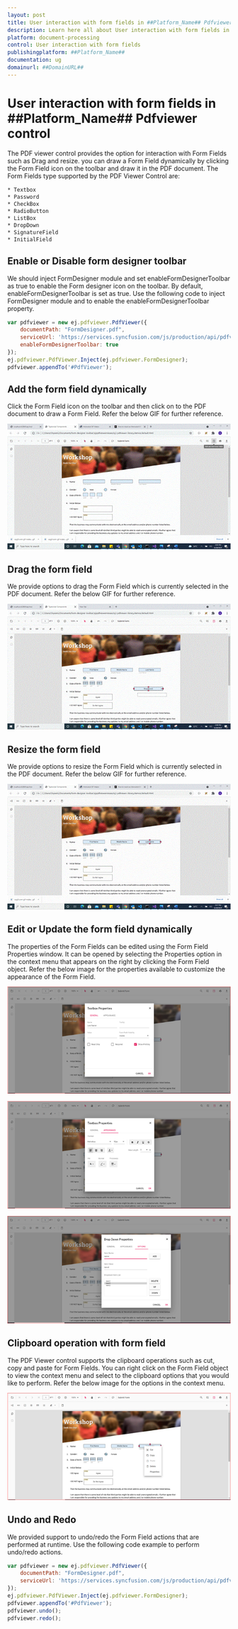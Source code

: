 ```yaml
---
layout: post
title: User interaction with form fields in ##Platform_Name## Pdfviewer control | Syncfusion
description: Learn here all about User interaction with form fields in Syncfusion ##Platform_Name## Pdfviewer control of Syncfusion Essential JS 2 and more.
platform: document-processing
control: User interaction with form fields
publishingplatform: ##Platform_Name##
documentation: ug
domainurl: ##DomainURL##
---
```


# User interaction with form fields in ##Platform_Name## Pdfviewer control

The PDF viewer control provides the option for interaction with Form Fields such as Drag and resize. you can draw a Form Field dynamically by clicking the Form Field icon on the toolbar and draw it in the PDF document. The Form Fields type supported by the PDF Viewer Control are:

    * Textbox
    * Password
    * CheckBox
    * RadioButton
    * ListBox
    * DropDown
    * SignatureField
    * InitialField

## Enable or Disable form designer toolbar

We should inject FormDesigner module and set enableFormDesignerToolbar as true to enable the Form designer icon on the toolbar. By default, enableFormDesignerToolbar is set as true. Use the following code to inject FormDesigner module and to enable the enableFormDesignerToolbar property.

```javascript
var pdfviewer = new ej.pdfviewer.PdfViewer({
    documentPath: "FormDesigner.pdf",
    serviceUrl: 'https://services.syncfusion.com/js/production/api/pdfviewer',
    enableFormDesignerToolbar: true
});
ej.pdfviewer.PdfViewer.Inject(ej.pdfviewer.FormDesigner);
pdfviewer.appendTo('#PdfViewer');
```

## Add the form field dynamically

Click the Form Field icon on the toolbar and then click on to the PDF document to draw a Form Field. Refer the below GIF for further reference.

![Alt text](../images/addformfield.gif)

## Drag the form field

We provide options to drag the Form Field which is currently selected in the PDF document. Refer the below GIF for further reference.

![Alt text](../images/dragformfield.gif)

## Resize the form field

We provide options to resize the Form Field which is currently selected in the PDF document. Refer the below GIF for further reference.

![Alt text](../images/resizeformfield.gif)

## Edit or Update the form field dynamically

The properties of the Form Fields can be edited using the Form Field Properties window. It can be opened by selecting the Properties option in the context menu that appears on the right by clicking the Form Field object. Refer the below image for the properties available to customize the appearance of the Form Field.

![Alt text](../images/generalproperties.png)

![Alt text](../images/appearanceproperties.png)

![Alt text](../images/dropdownproperties.png)

## Clipboard operation with form field

The PDF Viewer control supports the clipboard operations such as cut, copy and paste for Form Fields. You can right click on the Form Field object to view the context menu and select to the clipboard options that you would like to perform. Refer the below image for the options in the context menu.

![Alt text](../images/clipboardformfield.png)

## Undo and Redo

We provided support to undo/redo the Form Field actions that are performed at runtime. Use the following code example to perform undo/redo actions.

```javascript
var pdfviewer = new ej.pdfviewer.PdfViewer({
    documentPath: "FormDesigner.pdf",
    serviceUrl: 'https://services.syncfusion.com/js/production/api/pdfviewer',
});
ej.pdfviewer.PdfViewer.Inject(ej.pdfviewer.FormDesigner);
pdfviewer.appendTo('#PdfViewer');
pdfviewer.undo();
pdfviewer.redo();
```